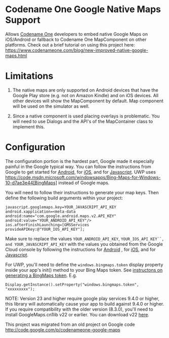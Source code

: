 # Codename One Google Native Maps Support

Allows [Codename One](https://www.codenameone.com/) developers to embed native Google Maps on iOS/Android or
fallback to Codename One MapComponent on other platforms.
Check out a brief tutorial on using this project here:
https://www.codenameone.com/blog/new-improved-native-google-maps.html

# Limitations
1. The native maps are only supported on Android devices that have the Google Play store (e.g. not on Amazon Kindle)
and on iOS devices. All other devices will show the MapComponent by default.
Map component will be used on the simulator as well.

2. Since a native component is used placing overlays is problematic. You will need to use Dialogs and the API's of the MapContainer class to implement this.

# Configuration
The configuration portion is the hardest part, Google made it especially painful in the Google typical way.
You can follow the instructions from Google to get started for [Android](https://developers.google.com/maps/documentation/android/start), for [iOS](https://developers.google.com/maps/documentation/ios/start/), and
for [Javascript](https://developers.google.com/maps/documentation/javascript/).  UWP uses https://code.msdn.microsoft.com/windowsapps/Bing-Maps-for-Windows-10-d7ae3e44[BingMaps] instead of Google maps.  

You will need to follow their instructions to generate your map keys. Then define the following build arguments
within your project:

```
javascript.googlemaps.key=YOUR_JAVASCRIPT_API_KEY
android.xapplication=<meta-data android:name="com.google.android.maps.v2.API_KEY" android:value="YOUR_ANDROID_API_KEY"/>
ios.afterFinishLaunching=[GMSServices provideAPIKey:@"YOUR_IOS_API_KEY"];
```

Make sure to replace the values `YOUR_ANDROID_API_KEY`, `YOUR_IOS_API_KEY``, and YOUR_JAVASCRIPT_API_KEY` with the values you
obtained from the Google Cloud console by following the instructions for [Android](https://developers.google.com/maps/documentation/android/start)
, for [iOS](https://developers.google.com/maps/documentation/ios/start/), and for [Javascript](https://developers.google.com/maps/documentation/javascript/).

For UWP, you'll need to define the `windows.bingmaps.token` display property inside your app's init() method to your Bing Maps token.  See [instructons on generating a BingMaps token](https://code.msdn.microsoft.com/windowsapps/Bing-Maps-for-Windows-10-d7ae3e44).  E.g.

```
Display.getInstance().setProperty("windows.bingmaps.token", "xxxxxxxxx");
```

NOTE: Version 23 and higher require google play services 9.4.0 or higher, this library will automatically cause your app to build against 9.4.0 or higher.  If you require compatibility with the older version (8.3.0), you'll need to install GoogleMaps.cn1lib v22 or earlier.  You can download v22 [here](https://github.com/codenameone/codenameone-google-maps/releases/tag/v22).

This project was migrated from an old project on Google code http://code.google.com/p/codenameone-google-maps
